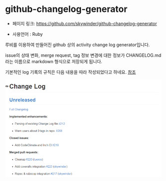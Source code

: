
github-changelog-generator
==================================================
- 페이지 링크: https://github.com/skywinder/github-changelog-generator

- 사용언어 : Ruby

루비를 이용하여 만들어진 github 상의 activity change log generator입니다.

issue의 상태 변화, merge request, tag 정보 변경에 대한 정보가 CHANGELOG.md 라는 이름으로 markdown 형식으로 저장되게 됩니다.

기본적인 log 기록의 규칙은 다음 내용을 따라 작성되었다고 하네요. [참조](http://keepachangelog.com)

![이미지](img//009-14.png)